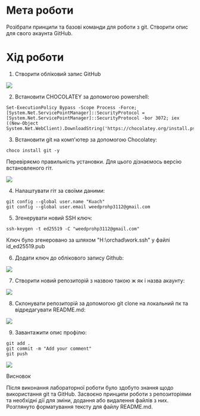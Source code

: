 # Мета роботи

Розібрати принципи та базові команди для роботи з git. Створити опис для свого акаунта GitHub.

# Хід роботи

1. Створити обліковий запис GitHub

![](account.png)

2. Встановити CHOCOLATEY за допомогою powershell:
```
Set-ExecutionPolicy Bypass -Scope Process -Force; [System.Net.ServicePointManager]::SecurityProtocol = [System.Net.ServicePointManager]::SecurityProtocol -bor 3072; iex ((New-Object System.Net.WebClient).DownloadString('https://chocolatey.org/install.ps1'))
```


3. Встановити git на комп'ютер за допомогою Chocolatey:
```
choco install git -y
```
Перевіряємо правильність установки. Для цього дізнаємось версію встановленого гіт.

![](gitversion.png)

4. Налаштувати гіт за своїми даними:
```
git config --global user.name "Kuach"
git config --global user.email weedprohp3112@gmail.com
```

5. Згенерувати новий SSH ключ:
```
ssh-keygen -t ed25519 -C "weedprohp3112@gmail.com"
```

Ключ було згенеровано за шляхом "H:\orchad\work\.ssh\" у файлі id_ed25519.pub

6. Додати ключ до облікового запису Github:

![](sshkey.png)

7. Створити новий репозиторій з назвою такою ж як і назва акаунту:

![](repository.png)

8. Склонувати репозиторій за допомогою git clone на локальний пк та відредагувати README.md:

![](readme.png)

9. Завантажити опис профілю:
```
git add .
git commit -m "Add your comment"
git push
```

![](page.png)

Висновок

Після виконання лабораторної роботи було здобуто знання щодо використання git та GitHub. Засвоєно принципи роботи з репозиторіями та необхідні дії для зміни, додання або видалення файлів з них. Розглянуто форматування тексту для файлу README.md.
